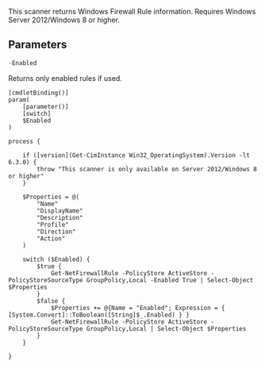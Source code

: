 



This scanner returns Windows Firewall Rule information. Requires Windows Server 2012/Windows 8 or higher.

## Parameters

```powershell
-Enabled
```

Returns only enabled rules if used.


	[cmdletBinding()]
	param(
		[parameter()]
		[switch]
		$Enabled
	)

	process {
		
		if ([version](Get-CimInstance Win32_OperatingSystem).Version -lt 6.3.0) {
			throw "This scanner is only available on Server 2012/Windows 8 or higher"
		}
		
		$Properties = @(
			"Name"
			"DisplayName"
			"Description"
			"Profile"
			"Direction"
			"Action"
		)

		switch ($Enabled) {
			$true {
				Get-NetFirewallRule -PolicyStore ActiveStore -PolicyStoreSourceType GroupPolicy,Local -Enabled True | Select-Object $Properties
			}
			$false {
				$Properties += @{Name = "Enabled"; Expression = { [System.Convert]::ToBoolean([String]$_.Enabled) } }
				Get-NetFirewallRule -PolicyStore ActiveStore -PolicyStoreSourceType GroupPolicy,Local | Select-Object $Properties
			}
		}

	}